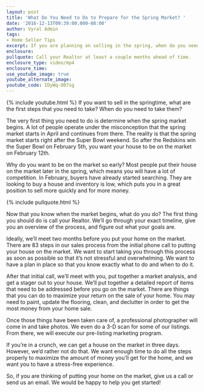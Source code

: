```yaml
---
layout: post
title: 'What Do You Need to Do to Prepare for the Spring Market? '
date: '2016-12-13T09:39:00.000-08:00'
author: Vyral Admin
tags:
- Home Seller Tips
excerpt: If you are planning on selling in the spring, when do you need to start preparing? What are the first steps you need to take? We’ll go over everything today.
enclosure:
pullquote: Call your Realtor at least a couple months ahead of time.
enclosure_type: video/mp4
enclosure_time:
use_youtube_image: true
youtube_alternate_image:
youtube_code: IDyWq-O07sg
---
```

{% include youtube.html %}
If you want to sell in the springtime, what are the first steps that you need to take? When do you need to take them?

The very first thing you need to do is determine when the spring market begins. A lot of people operate under the misconception that the spring market starts in April and continues from there. The reality is that the spring market starts right after the Super Bowl weekend. So after the Redskins win the Super Bowl on February 5th, you want your house to be on the market on February 12th.

Why do you want to be on the market so early? Most people put their house on the market later in the spring, which means you will have a lot of competition. In February, buyers have already started searching. They are looking to buy a house and inventory is low, which puts you in a great position to sell more quickly and for more money.

{% include pullquote.html %}

Now that you know when the market begins, what do you do? The first thing you should do is call your Realtor. We’ll go through your exact timeline, give you an overview of the process, and figure out what your goals are.

Ideally, we’ll meet two months before you put your home on the market. There are 83 steps in our sales process from the initial phone call to putting your house on the market. We want to start taking you through this process as soon as possible so that it’s not stressful and overwhelming. We want to have a plan in place so that you know exactly what to do and when to do it.

After that initial call, we’ll meet with you, put together a market analysis, and get a stager out to your house. We’ll put together a detailed report of items that need to be addressed before you go on the market. There are things that you can do to maximize your return on the sale of your home. You may need to paint, update the flooring, clean, and declutter in order to get the most money from your home sale.

Once those things have been taken care of, a professional photographer will come in and take photos. We even do a 3-D scan for some of our listings. From there, we will execute our pre-listing marketing program.

If you’re in a crunch, we can get a house on the market in three days. However, we’d rather not do that. We want enough time to do all the steps properly to maximize the amount of money you’ll get for the home, and we want you to have a stress-free experience.

So, if you are thinking of putting your home on the market, give us a call or send us an email. We would be happy to help you get started!
